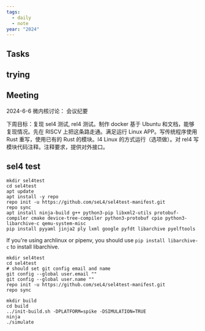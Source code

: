 ```yaml
---
tags:
  - daily
  - note
year: "2024"
---
```

## Tasks

## trying

## Meeting

2024-6-6 微内核讨论： 会议纪要

下周目标：复现 sel4 测试, rel4 测试。制作 docker 基于 Ubuntu 和文档，能够复现情况。先在 RISCV 上把这条路走通。满足运行 Linux APP。写传统程序使用 Rust 重写，使用已有的 Rust 的模块。l4 Linux 的方式运行（选项做）。对 rel4 写模块代码注释。注释要求，提供对外接口。

## sel4 test

```
mkdir sel4test
cd sel4test
apt update
apt install -y repo
repo init -u https://github.com/seL4/sel4test-manifest.git
repo sync
apt install ninja-build g++ python3-pip libxml2-utils protobuf-compiler cmake device-tree-compiler python3-protobuf cpio python3-libarchive-c qemu-system-misc
pip install pyyaml jinja2 ply lxml google pyfdt libarchive pyelftools
```

If you're using archlinux or pipenv, you should use `pip install libarchive-c` to install libarchive.




```shell
mkdir sel4test
cd sel4test
# should set git config email and name
git config --global user.email ""
git config --global user.name ""
repo init -u https://github.com/seL4/sel4test-manifest.git
repo sync

mkdir build
cd build
../init-build.sh -DPLATFORM=spike -DSIMULATION=TRUE
ninja
./simulate
```